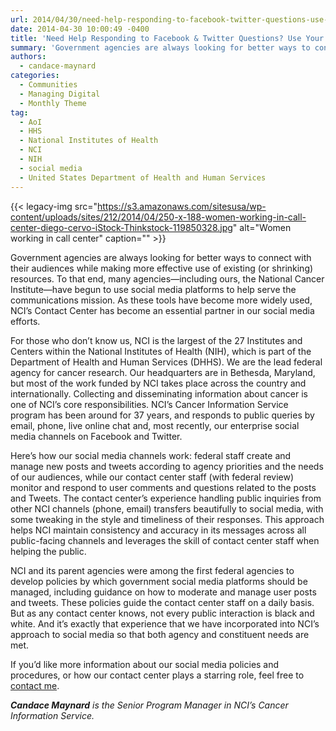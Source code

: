 ```yaml
---
url: 2014/04/30/need-help-responding-to-facebook-twitter-questions-use-your-contact-center-customer-service-experts.md
date: 2014-04-30 10:00:49 -0400
title: 'Need Help Responding to Facebook & Twitter Questions? Use Your Contact Center Customer Service Experts'
summary: 'Government agencies are always looking for better ways to connect with their audiences while making more effective use of existing (or shrinking) resources. To that end, many agencies&mdash;including ours, the National Cancer Institute&mdash;have begun to use social media platforms to help serve the communications mission. As these tools have become more widely used, NCI&rsquo;s Contact'
authors:
  - candace-maynard
categories:
  - Communities
  - Managing Digital
  - Monthly Theme
tag:
  - AoI
  - HHS
  - National Institutes of Health
  - NCI
  - NIH
  - social media
  - United States Department of Health and Human Services
---
```


{{< legacy-img src="https://s3.amazonaws.com/sitesusa/wp-content/uploads/sites/212/2014/04/250-x-188-women-working-in-call-center-diego-cervo-iStock-Thinkstock-119850328.jpg" alt="Women working in call center" caption="" >}} 

Government agencies are always looking for better ways to connect with their audiences while making more effective use of existing (or shrinking) resources. To that end, many agencies—including ours, the National Cancer Institute—have begun to use social media platforms to help serve the communications mission. As these tools have become more widely used, NCI’s Contact Center has become an essential partner in our social media efforts.

For those who don’t know us, NCI is the largest of the 27 Institutes and Centers within the National Institutes of Health (NIH), which is part of the Department of Health and Human Services (DHHS). We are the lead federal agency for cancer research. Our headquarters are in Bethesda, Maryland, but most of the work funded by NCI takes place across the country and internationally. Collecting and disseminating information about cancer is one of NCI’s core responsibilities. NCI’s Cancer Information Service program has been around for 37 years, and responds to public queries by email, phone, live online chat and, most recently, our enterprise social media channels on Facebook and Twitter.

Here&#8217;s how our social media channels work: federal staff create and manage new posts and tweets according to agency priorities and the needs of our audiences, while our contact center staff (with federal review) monitor and respond to user comments and questions related to the posts and Tweets. The contact center’s experience handling public inquiries from other NCI channels (phone, email) transfers beautifully to social media, with some tweaking in the style and timeliness of their responses. This approach helps NCI maintain consistency and accuracy in its messages across all public-facing channels and leverages the skill of contact center staff when helping the public.

NCI and its parent agencies were among the first federal agencies to develop policies by which government social media platforms should be managed, including guidance on how to moderate and manage user posts and tweets. These policies guide the contact center staff on a daily basis. But as any contact center knows, not every public interaction is black and white. And it’s exactly that experience that we have incorporated into NCI’s approach to social media so that both agency and constituent needs are met.

If you&#8217;d like more information about our social media policies and procedures, or how our contact center plays a starring role, feel free to [contact me](mailto:maynarc@mail.nih.gov).

_**Candace Maynard** is the Senior Program Manager in NCI’s Cancer Information Service._